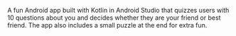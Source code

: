 A fun Android app built with Kotlin in Android Studio that quizzes users with 10 questions about you and decides whether they are your friend or best friend. The app also includes a small puzzle at the end for extra fun.
